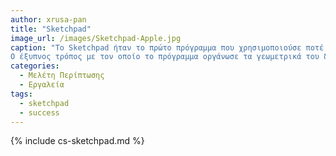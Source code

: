 ```yaml
---
author: xrusa-pan
title: "Sketchpad"
image_url: /images/Sketchpad-Apple.jpg
caption: "Το Sketchpad ήταν το πρώτο πρόγραμμα που χρησιμοποιούσε ποτέ μια πλήρη γραφική διεπαφή χρήστη.
Ο έξυπνος τρόπος με τον οποίο το πρόγραμμα οργάνωσε τα γεωμετρικά του δεδομένα πρωτοστάτησε στη χρήση του "κύριο" ("αντικείμενα") και "εμφανίσεις" ("στιγμιότυπα") στους υπολογιστές και έδειξε προς τα εμπρός τον αντικειμενοστραφή προγραμματισμό.."
categories:
  - Μελέτη Περίπτωσης
  - Εργαλεία
tags:
  - sketchpad
  - success
---
```


{% include cs-sketchpad.md %}
